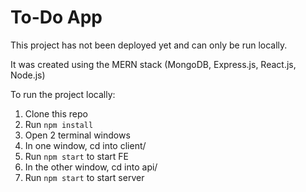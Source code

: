 # To-Do App
This project has not been deployed yet and can only be run locally.

It was created using the MERN stack (MongoDB, Express.js, React.js, Node.js)

To run the project locally:

1. Clone this repo
2. Run `npm install`
3. Open 2 terminal windows
4. In one window, cd into client/
5. Run `npm start` to start FE
6. In the other window, cd into api/
7. Run `npm start` to start server